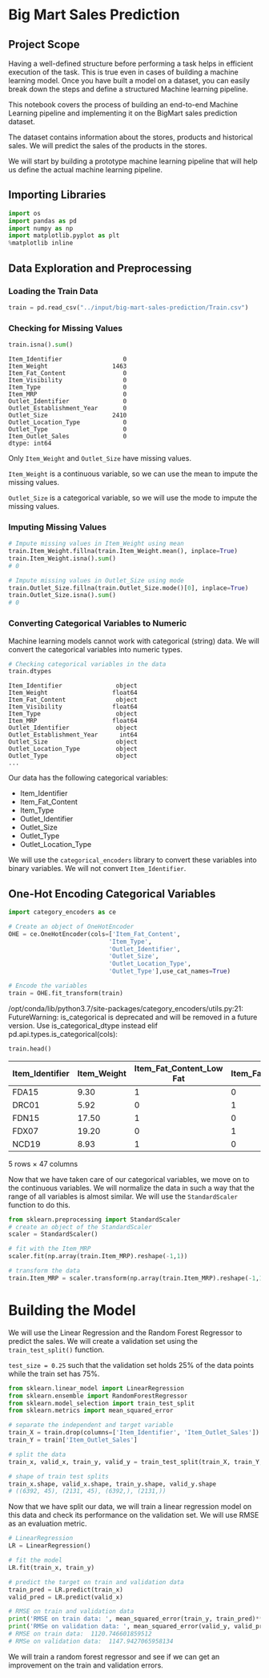 # Big Mart Sales Prediction

## Project Scope

Having a well-defined structure before performing a task helps in efficient execution of the task. This is true even in cases of building a machine learning model. Once you have built a model on a dataset, you can easily break down the steps and define a structured Machine learning pipeline.

This notebook covers the process of building an end-to-end Machine Learning pipeline and implementing it on the BigMart sales prediction dataset.

The dataset contains information about the stores, products and historical sales. We will predict the sales of the products in the stores.

We will start by building a prototype machine learning pipeline that will help us define the actual machine learning pipeline.

## Importing Libraries

```python
import os
import pandas as pd
import numpy as np
import matplotlib.pyplot as plt
%matplotlib inline
```

## Data Exploration and Preprocessing

### Loading the Train Data

```python
train = pd.read_csv("../input/big-mart-sales-prediction/Train.csv")
```

### Checking for Missing Values

```python
train.isna().sum()
```

```
Item_Identifier                 0
Item_Weight                  1463
Item_Fat_Content                0
Item_Visibility                 0
Item_Type                       0
Item_MRP                        0
Outlet_Identifier               0
Outlet_Establishment_Year       0
Outlet_Size                  2410
Outlet_Location_Type            0
Outlet_Type                     0
Item_Outlet_Sales               0
dtype: int64
```

Only `Item_Weight` and `Outlet_Size` have missing values.

`Item_Weight` is a continuous variable, so we can use the mean to impute the missing values.

`Outlet_Size` is a categorical variable, so we will use the mode to impute the missing values.

### Imputing Missing Values

```python
# Impute missing values in Item_Weight using mean
train.Item_Weight.fillna(train.Item_Weight.mean(), inplace=True)
train.Item_Weight.isna().sum()
# 0

# Impute missing values in Outlet_Size using mode
train.Outlet_Size.fillna(train.Outlet_Size.mode()[0], inplace=True)
train.Outlet_Size.isna().sum()
# 0
```

### Converting Categorical Variables to Numeric

Machine learning models cannot work with categorical (string) data. We will convert the categorical variables into numeric types.

```python
# Checking categorical variables in the data
train.dtypes
```

```
Item_Identifier               object
Item_Weight                  float64
Item_Fat_Content              object
Item_Visibility              float64
Item_Type                     object
Item_MRP                     float64
Outlet_Identifier             object
Outlet_Establishment_Year      int64
Outlet_Size                   object
Outlet_Location_Type          object
Outlet_Type                   object
...
```



Our data has the following categorical variables:

- Item_Identifier
- Item_Fat_Content
- Item_Type
- Outlet_Identifier
- Outlet_Size
- Outlet_Type
- Outlet_Location_Type

We will use the `categorical_encoders` library to convert these variables into binary variables. We will not convert `Item_Identifier`.


## One-Hot Encoding Categorical Variables

```python
import category_encoders as ce

# Create an object of OneHotEncoder
OHE = ce.OneHotEncoder(cols=['Item_Fat_Content',
                            'Item_Type',
                            'Outlet_Identifier',
                            'Outlet_Size',
                            'Outlet_Location_Type',
                            'Outlet_Type'],use_cat_names=True)

# Encode the variables
train = OHE.fit_transform(train)
```
/opt/conda/lib/python3.7/site-packages/category_encoders/utils.py:21: FutureWarning: is_categorical is deprecated and will be removed in a future version.  Use is_categorical_dtype instead
  elif pd.api.types.is_categorical(cols):
```python
train.head()
```

| Item_Identifier | Item_Weight | Item_Fat_Content_Low Fat | Item_Fat_Content_Regular | Item_Fat_Content_low fat | Item_Fat_Content_LF | Item_Fat_Content_reg | Item_Visibility | Item_Type_Dairy | Item_Type_Soft Drinks | ... | Outlet_Size_High | Outlet_Size_Small | Outlet_Location_Type_Tier 1 | Outlet_Location_Type_Tier 3 | Outlet_Location_Type_Tier 2 | Outlet_Type_Supermarket Type1 | Outlet_Type_Supermarket Type2 | Outlet_Type_Grocery Store | Outlet_Type_Supermarket Type3 | Item_Outlet_Sales |
|-----------------|-------------|--------------------------|-------------------------|-------------------------|-------------------|---------------------|-----------------|-----------------|----------------------|-----|-----------------|-------------------|----------------------------|----------------------------|----------------------------|------------------------------|------------------------------|-------------------------|-----------------------------|--------------------|
| FDA15           | 9.30        | 1                        | 0                       | 0                       | 0                 | 0                   | 0.016047        | 1               | 0                     | ... | 0                | 0                 | 1                          | 0                          | 0                          | 1                           | 0                           | 0                        | 0                           | 3735.1380         |
| DRC01           | 5.92        | 0                        | 1                       | 0                       | 0                 | 0                   | 0.019278        | 0               | 1                     | ... | 0                | 0                 | 0                          | 1                          | 0                          | 0                           | 1                           | 0                        | 0                           | 443.4228          |
| FDN15           | 17.50       | 1                        | 0                       | 0                       | 0                 | 0                   | 0.016760        | 0               | 0                     | ... | 0                | 0                 | 1                          | 0                          | 0                          | 1                           | 0                           | 0                        | 0                           | 2097.2700         |
| FDX07           | 19.20       | 0                        | 1                       | 0                       | 0                 | 0                   | 0.000000        | 0               | 0                     | ... | 0                | 0                 | 0                          | 1                          | 0                          | 0                           | 0                           | 1                        | 0                           | 732.3800          |
| NCD19           | 8.93        | 1                        | 0                       | 0                       | 0                 | 0                   | 0.000000        | 0               | 0                     | ... | 1                | 0                 | 0                          | 1                          | 0                          | 1                           | 0                           | 0                        | 0                           | 994.7052          |

5 rows × 47 columns


Now that we have taken care of our categorical variables, we move on to the continuous variables. We will normalize the data in such a way that the range of all variables is almost similar. We will use the `StandardScaler` function to do this.

```python
from sklearn.preprocessing import StandardScaler
# create an object of the StandardScaler
scaler = StandardScaler()

# fit with the Item_MRP
scaler.fit(np.array(train.Item_MRP).reshape(-1,1))

# transform the data
train.Item_MRP = scaler.transform(np.array(train.Item_MRP).reshape(-1,1))
```

# Building the Model

We will use the Linear Regression and the Random Forest Regressor to predict the sales. We will create a validation set using the `train_test_split()` function.

`test_size = 0.25` such that the validation set holds 25% of the data points while the train set has 75%.

```python
from sklearn.linear_model import LinearRegression
from sklearn.ensemble import RandomForestRegressor
from sklearn.model_selection import train_test_split
from sklearn.metrics import mean_squared_error

# separate the independent and target variable
train_X = train.drop(columns=['Item_Identifier', 'Item_Outlet_Sales'])
train_Y = train['Item_Outlet_Sales']

# split the data
train_x, valid_x, train_y, valid_y = train_test_split(train_X, train_Y, test_size=0.25)

# shape of train test splits
train_x.shape, valid_x.shape, train_y.shape, valid_y.shape
# ((6392, 45), (2131, 45), (6392,), (2131,))
```

Now that we have split our data, we will train a linear regression model on this data and check its performance on the validation set. We will use RMSE as an evaluation metric.

```python
# LinearRegression
LR = LinearRegression()

# fit the model
LR.fit(train_x, train_y)

# predict the target on train and validation data
train_pred = LR.predict(train_x)
valid_pred = LR.predict(valid_x)

# RMSE on train and validation data
print('RMSE on train data: ', mean_squared_error(train_y, train_pred)**(0.5))
print('RMSe on validation data: ', mean_squared_error(valid_y, valid_pred)**(0.5))
# RMSE on train data:  1120.746601859512
# RMSe on validation data:  1147.9427065958134
```

We will train a random forest regressor and see if we can get an improvement on the train and validation errors.
